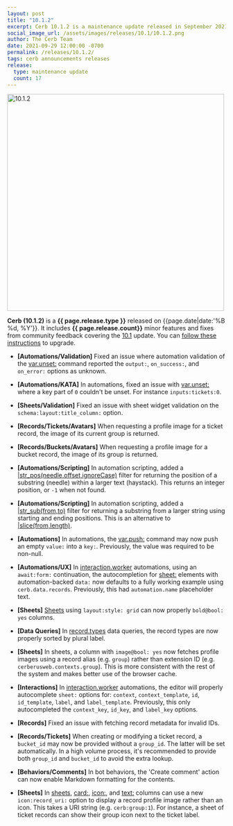 ```yaml
---
layout: post
title: "10.1.2"
excerpt: Cerb 10.1.2 is a maintenance update released in September 2021 with 17 minor features and fixes from community feedback.
social_image_url: /assets/images/releases/10.1/10.1.2.png
author: The Cerb Team
date: 2021-09-29 12:00:00 -0700
permalink: /releases/10.1.2/
tags: cerb announcements releases
release:
  type: maintenance update
  count: 17
---
```


<div class="cerb-screenshot">
<img src="{{page.social_image_url}}" class="screenshot" alt="10.1.2" width="500">
</div>

**Cerb (10.1.2)** is a **{{ page.release.type }}** released on {{page.date|date:'%B %d, %Y'}}. It includes **{{ page.release.count}}** minor features and fixes from community feedback covering the [10.1](/releases/10.1/) update.  You can [follow these instructions](/docs/upgrading/) to upgrade.

* **[Automations/Validation]** Fixed an issue where automation validation of the [var.unset:](/docs/automations/commands/var.unset/) command reported the `output:`, `on_success:`, and `on_error:` options as unknown.

* **[Automations/KATA]** In automations, fixed an issue with [var.unset:](/docs/automations/commands/var.unset/) where a key part of `0` couldn't be unset. For instance `inputs:tickets:0`.

* **[Sheets/Validation]** Fixed an issue with sheet widget validation on the `schema:layout:title_column:` option.

* **[Records/Tickets/Avatars]** When requesting a profile image for a ticket record, the image of its current group is returned.

* **[Records/Buckets/Avatars]** When requesting a profile image for a bucket record, the image of its group is returned.

* **[Automations/Scripting]** In automation scripting, added a [\|str_pos(needle,offset,ignoreCase)](/docs/scripting/filters/#str_pos) filter for returning the position of a substring (needle) within a larger text (haystack). This returns an integer position, or `-1` when not found.

* **[Automations/Scripting]** In automation scripting, added a [\|str_sub(from,to)](/docs/scripting/filters/#str_sub) filter for returning a substring from a larger string using starting and ending positions. This is an alternative to [\|slice(from,length)](/docs/scripting/filters/#slice).

* **[Automations]** In automations, the [var.push:](/docs/automations/commands/var.push/) command may now push an empty `value:` into a `key:`. Previously, the value was required to be non-null.

* **[Automations/UX]** In [interaction.worker](/docs/automations/triggers/interaction.worker/) automations, using an `await:form:` continuation, the autocompletion for [sheet:](/docs/automations/triggers/interaction.worker/elements/sheet/) elements with automation-backed `data:` now defaults to a fully working example using `cerb.data.records`. Previously, this had `automation.name` placeholder text.

* **[Sheets]** [Sheets](/docs/sheets/) using `layout:style: grid` can now properly `bold@bool: yes` columns.

* **[Data Queries]** In [record.types](/docs/data-queries/record/types/) data queries, the record types are now properly sorted by plural label.

* **[Sheets]** In sheets, a column with `image@bool: yes` now fetches profile images using a record alias (e.g. `group`) rather than extension ID (e.g. `cerberusweb.contexts.group`). This is more consistent with the rest of the system and makes better use of the browser cache.

* **[Interactions]** In [interaction.worker](/docs/automations/triggers/interaction.worker/) automations, the editor will properly autocomplete `sheet:` options for: `context`, `context_template`, `id`, `id_template`, `label`, and `label_template`. Previously, this only autocompleted the `context_key`, `id_key`, and `label_key` options.

* **[Records]** Fixed an issue with fetching record metadata for invalid IDs.

* **[Records/Tickets]** When creating or modifying a ticket record, a `bucket_id` may now be provided without a `group_id`. The latter will be set automatically. In a high volume process, it's recommended to provide both `group_id` and `bucket_id` to avoid the extra lookup.

* **[Behaviors/Comments]** In bot behaviors, the 'Create comment' action can now enable Markdown formatting for the contents.

* **[Sheets]** In [sheets](/docs/sheets/), [card:](/docs/sheets/#card), [icon:](/docs/sheets/#icon), and [text:](/docs/sheets/#text) columns can use a new `icon:record_uri:` option to display a record profile image rather than an icon. This takes a URI string (e.g. `cerb:group:1`). For instance, a sheet of ticket records can show their group icon next to the ticket label.

